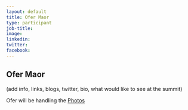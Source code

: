 ```yaml
---
layout: default
title: Ofer Maor
type: participant
job-title:
image: 
linkedin:
twitter:
facebook:
---
```


## Ofer Maor

(add info, links, blogs, twitter, bio, what would like to see at the summit)

Ofer will be handling the [Photos](../Logistics/Photos.md)
